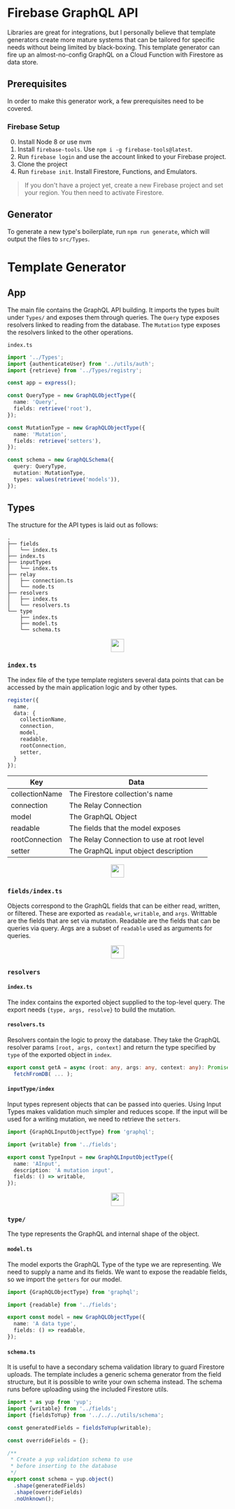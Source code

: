 #  Firebase GraphQL API

Libraries are great for integrations, but I personally believe that template generators create more mature systems that can be tailored for specific needs without being limited by black-boxing. This template generator can fire up an almost-no-config GraphQL on a Cloud Function with Firestore as data store.

## Prerequisites
In order to make this generator work, a few prerequisites need to be covered.

### Firebase Setup
0. Install Node 8 or use nvm
1. Install `firebase-tools`. Use `npm i -g firebase-tools@latest`.
2. Run `firebase login` and use the account linked to your Firebase project.
3. Clone the project
4. Run `firebase init`. Install Firestore, Functions, and Emulators.

> If you don't have a project yet, create a new Firebase project and set your region. You then need to activate Firestore.

## Generator
To generate a new type's boilerplate, run `npm run generate`, which will output the files to `src/Types`.

# Template Generator

## App
The main file contains the GraphQL API building. It imports the types built under `Types/` and exposes them through queries.
The `Query` type exposes resolvers linked to reading from the database. The `Mutation` type exposes the resolvers linked to the other operations.

 `index.ts`

```ts
import '../Types';
import {authenticateUser} from '../utils/auth';
import {retrieve} from '../Types/registry';

const app = express();

const QueryType = new GraphQLObjectType({
  name: 'Query',
  fields: retrieve('root'),
});

const MutationType = new GraphQLObjectType({
  name: 'Mutation',
  fields: retrieve('setters'),
});

const schema = new GraphQLSchema({
  query: QueryType,
  mutation: MutationType,
  types: values(retrieve('models')),
});
```

## Types

The structure for the API types is laid out as follows:

```
.
├── fields
│   └── index.ts
├── index.ts
├── inputTypes
│   └── index.ts
├── relay
│   ├── connection.ts
│   └── node.ts
├── resolvers
│   ├── index.ts
│   └── resolvers.ts
└── type
    ├── index.ts
    ├── model.ts
    └── schema.ts
```

<p align="center">
<img height="30" src="https://firebase.google.com/downloads/brand-guidelines/PNG/logo-logomark.png"></img>
</p>

### `index.ts`
The index file of the type template registers several data points that can be accessed by the main application logic and by other types.

```ts
register({
  name,
  data: {
    collectionName,
    connection,
    model,
    readable,
    rootConnection,
    setter,
  }
});
```

| Key | Data |
|--|--|
| collectionName | The Firestore collection's name |
| connection | The Relay Connection |
| model | The GraphQL Object |
| readable | The fields that the model exposes |
| rootConnection | The Relay Connection to use at root level |
| setter | The GraphQL input object description |

<p align="center">
<img height="30" src="https://firebase.google.com/downloads/brand-guidelines/PNG/logo-logomark.png"></img>
</p>

### `fields/index.ts`

Objects correspond to the GraphQL fields that can be either read, written, or filtered. These are exported as `readable`, `writable`, and `args`. Writtable are the fields that are set via mutation. Readable are the fields that can be queries via query. Args are a subset of `readable` used as arguments for queries.

<p align="center">
<img height="30" src="https://firebase.google.com/downloads/brand-guidelines/PNG/logo-logomark.png"></img>
</p>

### `resolvers`
#### `index.ts`

The index contains the exported object supplied to the top-level query. The export needs `{type, args, resolve}` to build the mutation.

#### `resolvers.ts`
Resolvers contain the logic to proxy the database. They take the GraphQL resolver params `[root, args, context]` and return the type specified by `type` of the exported object in `index`.

```ts
export const getA = async (root: any, args: any, context: any): Promise<Item> =>
  fetchFromDB( ... );
```

#### `inputType/index`
Input types represent objects that can be passed into queries. Using Input Types makes validation much simpler and reduces scope.
If the input will be used for a writing mutation, we need to retrieve the `setters`.

```ts
import {GraphQLInputObjectType} from 'graphql';

import {writable} from '../fields';

export const TypeInput = new GraphQLInputObjectType({
  name: 'AInput',
  description: 'A mutation input',
  fields: () => writable,
});
```

<p align="center">
<img height="30" src="https://firebase.google.com/downloads/brand-guidelines/PNG/logo-logomark.png"></img>
</p>

### `type/`
The type represents the GraphQL and internal shape of the object.

#### `model.ts`
The model exports the GraphQL Type of the type we are representing. We need to supply a name and its fields. We want to expose
the readable fields, so we import the `getters` for our model.

```ts
import {GraphQLObjectType} from 'graphql';

import {readable} from '../fields';

export const model = new GraphQLObjectType({
  name: 'A data type',
  fields: () => readable,
});
```

#### `schema.ts`
It is useful to have a secondary schema validation library to guard Firestore uploads. The template includes a generic schema generator from the field structure, but it is possible to write your own schema instead. The schema runs before uploading using the included Firestore utils.

```ts
import * as yup from 'yup';
import {writable} from '../fields';
import {fieldsToYup} from '../../../utils/schema';

const generatedFields = fieldsToYup(writable);

const overrideFields = {};

/**
 * Create a yup validation schema to use
 * before inserting to the database
 */
export const schema = yup.object()
  .shape(generatedFields)
  .shape(overrideFields)
  .noUnknown();

```
